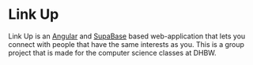 # Link Up

Link Up is an [Angular](https://angular.dev/) and [SupaBase](https://supabase.com/) based web-application that lets you connect with people that have the same interests as you. This is a group project that is made for the computer science classes at DHBW.
